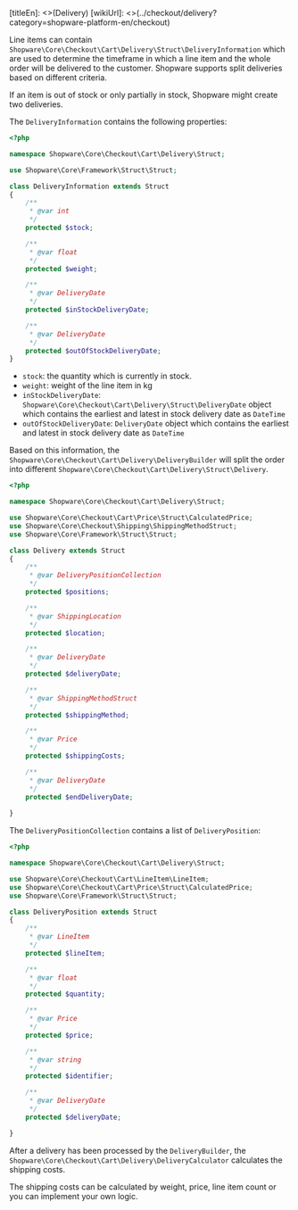 [titleEn]: <>(Delivery)
[wikiUrl]: <>(../checkout/delivery?category=shopware-platform-en/checkout)

Line items can contain `Shopware\Core\Checkout\Cart\Delivery\Struct\DeliveryInformation` 
which are used to determine the timeframe in which a line item and the whole order will
be delivered to the customer. Shopware supports split deliveries based on different criteria. 

If an item is out of stock or only partially in stock, Shopware might create two deliveries.

The `DeliveryInformation` contains the following properties:

```php
<?php

namespace Shopware\Core\Checkout\Cart\Delivery\Struct;

use Shopware\Core\Framework\Struct\Struct;

class DeliveryInformation extends Struct
{
    /**
     * @var int
     */
    protected $stock;

    /**
     * @var float
     */
    protected $weight;

    /**
     * @var DeliveryDate
     */
    protected $inStockDeliveryDate;

    /**
     * @var DeliveryDate
     */
    protected $outOfStockDeliveryDate;
}
```

- `stock`: the quantity which is currently in stock.
- `weight`: weight of the line item in kg
- `inStockDeliveryDate`: `Shopware\Core\Checkout\Cart\Delivery\Struct\DeliveryDate` object
which contains the earliest and latest in stock delivery date as `DateTime`
- `outOfStockDeliveryDate`: `DeliveryDate` object
which contains the earliest and latest in stock delivery date as `DateTime`

Based on this information, the `Shopware\Core\Checkout\Cart\Delivery\DeliveryBuilder` will split the order
into different `Shopware\Core\Checkout\Cart\Delivery\Struct\Delivery`.

```php
<?php

namespace Shopware\Core\Checkout\Cart\Delivery\Struct;

use Shopware\Core\Checkout\Cart\Price\Struct\CalculatedPrice;
use Shopware\Core\Checkout\Shipping\ShippingMethodStruct;
use Shopware\Core\Framework\Struct\Struct;

class Delivery extends Struct
{
    /**
     * @var DeliveryPositionCollection
     */
    protected $positions;

    /**
     * @var ShippingLocation
     */
    protected $location;

    /**
     * @var DeliveryDate
     */
    protected $deliveryDate;

    /**
     * @var ShippingMethodStruct
     */
    protected $shippingMethod;

    /**
     * @var Price
     */
    protected $shippingCosts;

    /**
     * @var DeliveryDate
     */
    protected $endDeliveryDate;
    
}
```

The `DeliveryPositionCollection` contains a list of `DeliveryPosition`:

```php
<?php

namespace Shopware\Core\Checkout\Cart\Delivery\Struct;

use Shopware\Core\Checkout\Cart\LineItem\LineItem;
use Shopware\Core\Checkout\Cart\Price\Struct\CalculatedPrice;
use Shopware\Core\Framework\Struct\Struct;

class DeliveryPosition extends Struct
{
    /**
     * @var LineItem
     */
    protected $lineItem;

    /**
     * @var float
     */
    protected $quantity;

    /**
     * @var Price
     */
    protected $price;

    /**
     * @var string
     */
    protected $identifier;

    /**
     * @var DeliveryDate
     */
    protected $deliveryDate;

}
```
After a delivery has been processed by the `DeliveryBuilder`, 
the `Shopware\Core\Checkout\Cart\Delivery\DeliveryCalculator` calculates the shipping costs.

The shipping costs can be calculated by weight, price, line item count or 
you can implement your own logic.
